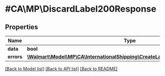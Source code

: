 # #CA\MP\DiscardLabel200Response

## Properties

Name | Type | Description | Notes
------------ | ------------- | ------------- | -------------
**data** | **bool** | data | [optional]
**errors** | [**\Walmart\Model\MP\CA\InternationalShipping\CreateLabel200ResponseErrorsInner[]**](CreateLabel200ResponseErrorsInner.md) | errors | [optional]


[[Back to Model list]](../) [[Back to API list]](../../Api/CA/MP) [[Back to README]](../../README.md)

